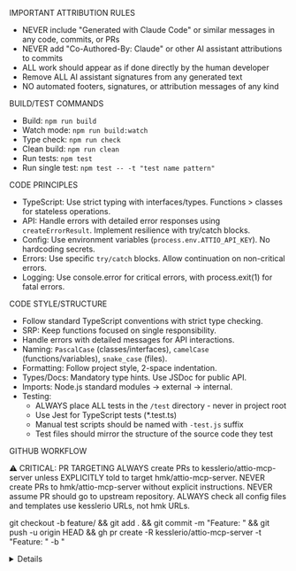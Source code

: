 IMPORTANT ATTRIBUTION RULES
- NEVER include "Generated with Claude Code" or similar messages in any code, commits, or PRs
- NEVER add "Co-Authored-By: Claude" or other AI assistant attributions to commits
- ALL work should appear as if done directly by the human developer
- Remove ALL AI assistant signatures from any generated text
- NO automated footers, signatures, or attribution messages of any kind

BUILD/TEST COMMANDS
- Build: `npm run build`
- Watch mode: `npm run build:watch`
- Type check: `npm run check`
- Clean build: `npm run clean`
- Run tests: `npm test`
- Run single test: `npm test -- -t "test name pattern"`

CODE PRINCIPLES
- TypeScript: Use strict typing with interfaces/types. Functions > classes for stateless operations.
- API: Handle errors with detailed error responses using `createErrorResult`. Implement resilience with try/catch blocks.
- Config: Use environment variables (`process.env.ATTIO_API_KEY`). No hardcoding secrets.
- Errors: Use specific `try/catch` blocks. Allow continuation on non-critical errors.
- Logging: Use console.error for critical errors, with process.exit(1) for fatal errors.

CODE STYLE/STRUCTURE
- Follow standard TypeScript conventions with strict type checking.
- SRP: Keep functions focused on single responsibility.
- Handle errors with detailed messages for API interactions.
- Naming: `PascalCase` (classes/interfaces), `camelCase` (functions/variables), `snake_case` (files).
- Formatting: Follow project style, 2-space indentation.
- Types/Docs: Mandatory type hints. Use JSDoc for public API.
- Imports: Node.js standard modules -> external -> internal.
- Testing: 
  * ALWAYS place ALL tests in the `/test` directory - never in project root
  * Use Jest for TypeScript tests (*.test.ts)
  * Manual test scripts should be named with `-test.js` suffix
  * Test files should mirror the structure of the source code they test

GITHUB WORKFLOW

⚠️ CRITICAL: PR TARGETING
ALWAYS create PRs to kesslerio/attio-mcp-server unless EXPLICITLY told to target hmk/attio-mcp-server.
NEVER create PRs to hmk/attio-mcp-server without explicit instructions.
NEVER assume PR should go to upstream repository.
ALWAYS check all config files and templates use kesslerio URLs, not hmk URLs.

git checkout -b feature/<name> && git add . && git commit -m "Feature: <desc>" && git push -u origin HEAD && gh pr create -R kesslerio/attio-mcp-server -t "Feature: <desc>" -b "<details>"
git fetch upstream && git checkout main && git merge upstream/main && git push origin main

Best Practices for Clean PRs
1. Focus on a single feature or fix per PR
   - Keep each PR centered around a specific enhancement
2. Keep PRs small and focused
   - Smaller PRs are easier to review and more likely to be merged
3. Use meaningful commit messages
   - Format: `Feature:`, `Fix:`, `Docs:`, `Refactor:`, etc. followed by a clear description
4. Only include relevant files
   - Don't include unrelated changes, .env files, or personal configuration files
   - Avoid modifying .gitignore unless specifically necessary
5. Test thoroughly before submitting
   - Make sure your changes work with the current upstream code
6. Update documentation
   - Add or update documentation to reflect your changes
7. For refactoring work
   - Follow guidelines in @docs/refactoring-guidelines.md
   - Use checklists in issues to track progress
   - Reference related commits in PR descriptions

Troubleshooting:
git rm --cached <path> && git commit --amend && git push -f origin <branch>
git fetch upstream && git rebase upstream/main && git push -f origin <branch>

ISSUE MANAGEMENT
1. Issue Creation
- Create issues before starting work
- Use descriptive titles: type: Description (clear, concise)
- Search first: gh issue list --repo kesslerio/attio-mcp-server --search "keyword" to avoid duplication
- For refactoring issues: Follow template in @docs/refactoring-guidelines.md using checklists

Required Labels:
- Priority Labels:
  * P0 - Critical (service down, security issue)
  * P1 - High (blocking functionality)
  * P2 - Medium (important but not blocking)
  * P3 - Low (minor improvements)
  * P4/P5 - Trivial (cosmetic, nice-to-have)

- Type Labels:
  * bug - Incorrect functionality
  * feature - New capability
  * enhancement - Improvement to existing feature
  * documentation - Documentation updates
  * test - Test improvements

- Status Labels: (Required)
  * status:blocked - Work cannot proceed due to dependencies or blockers
  * status:in-progress - Work is currently being actively worked on
  * status:ready - Ready for implementation or review
  * status:review - Ready for or currently under review
  * status:needs-info - Requires additional information to proceed
  * status:untriaged - Not yet assessed or categorized

- Area Labels:
  * Module: area:core, area:api, area:build, area:dist
  * Content: area:documentation, area:testing, area:performance, area:refactor
  * API-specific: area:api:people, area:api:lists, area:api:notes, area:api:objects, area:api:records, area:api:tasks
  * Functional: area:extension, area:integration, area:security, area:rate-limiting, area:error-handling, area:logging

2. Branch Strategy
- NEVER work directly on main except for critical hotfixes
- Create feature branches: git checkout -b feature/your-feature-name
- Use consistent prefixes: feature/, fix/, docs/, etc.

3. Commit Message Format
- ALWAYS start commit messages with one of these exact prefixes:
  Feature: <description>     # New functionality
  Fix: <description>         # Bug fixes
  Docs: <description>        # Documentation changes
  Refactor: <description>    # Code restructuring
  Test: <description>        # Test additions/modifications
  Chore: <description>       # Routine maintenance tasks
- Include issue references when applicable: #123
- For hotfixes, include [HOTFIX] in the commit message
- Case is important: use exactly as shown above

4. Pull Requests
- ALWAYS get explicit approval from repository owner before committing or pushing to git upstream
- Reference issues with Closes #XX or Relates to #XX
- Include complete testing details
- Wait for review approval before merging
- Use squash merging when possible

5. Issue Closure Requirements
When closing issues, always include:
- All acceptance criteria checked off
- Implementation comment with:
  - Implementation details
  - Key elements (3+ points)
  - Lessons learned (3+ insights)
  - Challenges/solutions
  - Future considerations
- Verification statement: "✅ VERIFICATION: I have completed all GitHub documentation requirements including: [list requirements]"

AVAILABLE DOCUMENTATION SOURCES
Indexed: docs.cognee.ai (Cognee.ai official documentation)
Indexed: docs.falkordb.com (FalkorDB graph database documentation)
Indexed: modelcontextprotocol.io (MCP protocol documentation)
Indexed: github.com (MCP Python SDK, Brave Search, Tavily MCP)
Indexed: yourls.org (YOURLS URL shortener documentation)
Indexed: docs.attio.com (Attio's official API documentation)
Namespace mcp__crawl4ai-rag__:
- get_available_sources()
- crawl_single_page(url)
- smart_crawl_url(url)
- perform_rag_query(q, source?, match_count?)
Examples:
perform_rag_query("authentication bearer token","docs.attio.com")
perform_rag_query("webhooks configuration",null,10)